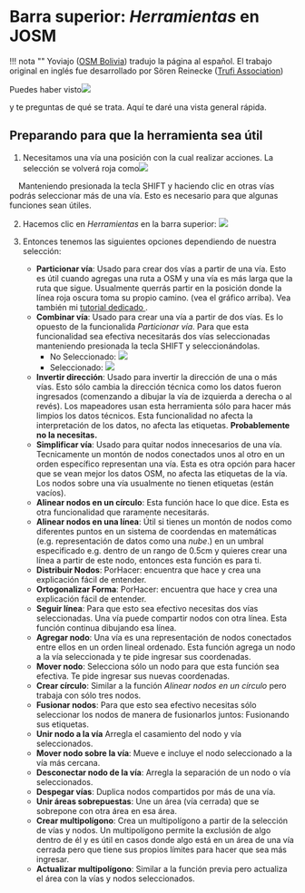 # Barra superior: _Herramientas_ en JOSM

!!! nota ""
	Yoviajo ([OSM Bolivia](https://wiki.openstreetmap.org/wiki/Bolivia)) tradujo la página al español. El trabajo original en inglés fue desarrollado por Sören Reinecke ([Trufi Association](https://trufi-association.org))

Puedes haber visto![](josm-topbar-tools.png)

y te preguntas de qué se trata. Aquí te daré una vista general rápida.

## Preparando para que la herramienta sea útil

1. Necesitamos una vía una posición con la cual realizar acciones. La selección se volverá roja como![](josm-editor-selectway.png)

    Manteniendo presionada la tecla SHIFT y haciendo clic en otras vías podrás seleccionar más de una vía. Esto es necesario para que algunas funciones sean útiles.

2. Hacemos clic en _Herramientas_ en la barra superior: ![](josm-topbar-tools.png)

3. Entonces tenemos las siguientes opciones dependiendo de nuestra selección:
   
   - **Particionar vía**: Usado para crear dos vías a partir de una vía. Esto es útil cuando agregas una ruta a OSM y una vía es más larga que la ruta que sigue. Usualmente querrás partir en la posición donde la línea roja oscura toma su propio camino. (vea el gráfico arriba). Vea también mi [tutorial dedicado ](../split-ways/split-ways.md).
   - **Combinar vía**: Usado para crear una vía a partir de dos vías. Es lo opuesto de la funcionalida _Particionar vía_. Para que esta funcionalidad sea efectiva necesitarás dos vías seleccionadas manteniendo presionada la tecla SHIFT y seleccionándolas.
     - No Seleccionado: ![](josm-editor-twoways.png)
     - Seleccionado: ![](josm-editor-twowaysselected.png)
   - **Invertir dirección**: Usado para invertir la dirección de una o más vías. Esto sólo cambia la dirección técnica como los datos fueron ingresados (comenzando a dibujar la vía de izquierda a derecha o al revés). Los mapeadores usan esta herramienta sólo para hacer más limpios los datos técnicos. Esta funcionalidad no afecta la interpretación de los datos, no afecta las etiquetas. **Probablemente no la necesitas.**
   - **Simplificar vía**: Usado para quitar nodos innecesarios de una vía. Tecnicamente un montón de nodos conectados unos al otro en un orden específico representan una vía. Esta es otra opción para hacer que se vean mejor los datos OSM, no afecta las etiquetas de la vía. Los nodos sobre una vía usualmente no tienen etiquetas (están vacíos).
   - **Alinear nodos en un círculo**: Esta función hace lo que dice. Esta es otra funcionalidad que raramente necesitarás.
   - **Alinear nodos en una línea**: Útil si tienes un montón de nodos como diferentes puntos en un sistema de coordendas en matemáticas (e.g. representación de datos como una _nube_.) en un umbral especificado e.g. dentro de un rango de 0.5cm y quieres crear una línea a partir de este nodo, entonces esta función es para ti.
   - **Distribuir Nodos**: PorHacer: encuentra que hace y crea una explicación fácil de entender.
   - **Ortogonalizar Forma**: PorHacer: encuentra que hace y crea una explicación fácil de entender.
   - **Seguir línea**: Para que esto sea efectivo necesitas dos vías seleccionadas. Una vía puede compartir nodos con otra línea. Esta función continua dibujando esa línea.
   - **Agregar nodo**: Una vía es una representación de nodos conectados entre ellos en un orden lineal ordenado. Esta función agrega un nodo a la vía seleccionada y te pide ingresar sus coordenadas.
   - **Mover nodo**: Selecciona sólo un nodo para que esta función sea efectiva. Te pide ingresar sus nuevas coordenadas.
   - **Crear círculo**: Similar a la función _Alinear nodos en un círculo_ pero trabaja con sólo tres nodos.
   - **Fusionar nodos**: Para que esto sea efectivo necesitas sólo seleccionar los nodos de manera de fusionarlos juntos: Fusionando sus etiquetas.
   - **Unir nodo a la vía** Arregla el casamiento del nodo y vía seleccionados.
   - **Mover nodo sobre la vía**: Mueve e incluye el nodo seleccionado a la vía más cercana.
   - **Desconectar nodo de la vía**: Arregla la separación de un nodo o vía seleccionados.
   - **Despegar vías**: Duplica nodos compartidos por más de una vía.
   - **Unir áreas sobrepuestas**: Une un área (vía cerrada) que se sobrepone con otra área en esa área.
   - **Crear multipolígono**: Crea un multipolígono a partir de la selección de vías y nodos. Un multipolígono permite la exclusión de algo dentro de él y es útil en casos donde algo está en un área de una vía cerrada pero que tiene sus propios límites para hacer que sea más ingresar.
   - **Actualizar multipolígono**: Similar a la función previa pero actualiza el área con la vías y nodos seleccionados.

